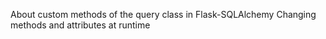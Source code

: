 About custom methods of the query class in Flask-SQLAlchemy
Changing methods and attributes at runtime
